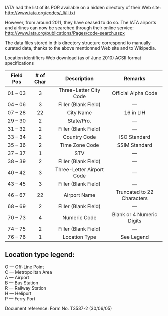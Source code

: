
IATA had the list of its POR available on a hidden directory of their Web site:
http://www.iata.org/codes/_li/li.txt

However, from around 2011, they have ceased to do so. The IATA airports and
airlines can now be searched through their online service:
http://www.iata.org/publications/Pages/code-search.aspx

The data files stored in this directory structure correspond to manually curated
data, thanks to the above mentionned Web site and to Wikipedia.

Location identifiers Web download (as of June 2010)
		ACSII format specifications

| Field Pos | # of Char | Description               | Remarks                      |
|:---------:|:---------:|:-------------------------:|:----------------------------:|
| 01 – 03   |    3      | Three-Letter City Code    | Official Alpha Code          |
| 04 – 06   |    3      | Filler (Blank Field)      | —                            |
| 07 – 28   |    22     | City Name                 | 16 in LIH                    |
| 29 – 30   |    2      | State/Pro.                | —                            |
| 31 – 32   |    2      | Filler (Blank Field)      | —                            |
| 33 – 34   |    2      | Country Code              | ISO Standard                 |
| 35 – 36   |    2      | Time Zone Code            | SSIM Standard                |
| 37 – 37   |    1      | STV                       | —                            |
| 38 – 39   |    2      | Filler (Blank Field)      | —                            |
| 40 – 42   |    3      | Three-Letter Airport Code | —                            |
| 43 – 45   |    3      | Filler (Blank Field)      | —                            |
| 46 – 67   |    22     | Airport Name              | Truncated to 22 Characters   |
| 68 – 69   |    2      | Filler (Blank Field)      | —                            |
| 70 – 73   |    4      | Numeric Code              | Blank or 4 Numeric Digits    |
| 74 – 75   |    2      | Filler (Blank Field)      | —                            |
| 76 – 76   |    1      | Location Type             | See Legend                   |

Location type legend:
---------------------
O — Off-Line Point  
C — Metropolitan Area  
A — Airport  
B — Bus Station  
R — Railway Station  
H — Heliport  
P — Ferry Port  

Document reference: Form No. T3537-2 (30/06/05)

